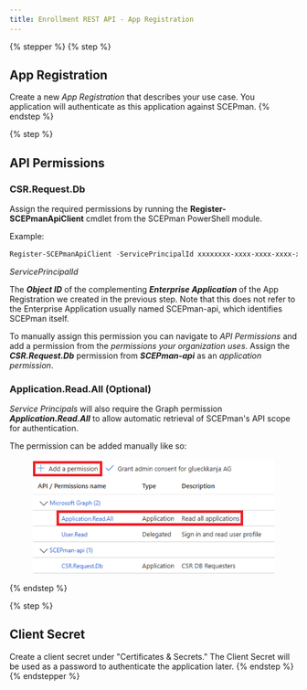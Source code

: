 ```yaml
---
title: Enrollment REST API - App Registration
---
```


{% stepper %}
{% step %}
## App Registration

Create a new _App Registration_ that describes your use case. You application will authenticate as this application against SCEPman.
{% endstep %}

{% step %}
## API Permissions

### CSR.Request.Db

Assign the required permissions by running the **Register-SCEPmanApiClient** cmdlet from the SCEPman PowerShell module.

Example:&#x20;

```powershell
Register-SCEPmanApiClient -ServicePrincipalId xxxxxxxx-xxxx-xxxx-xxxx-xxxxxxxxxxxx
```

_ServicePrincipalId_

The _**Object ID**_ of the complementing _**Enterprise Application**_ of the App Registration we created in the previous step. Note that this does not refer to the Enterprise Application usually named SCEPman-api, which identifies SCEPman itself.

To manually assign this permission you can navigate to _API Permissions_ and add a permission from the _permissions your organization uses_. Assign the _**CSR.Request.Db**_ permission from _**SCEPman-api**_ as an _application permission_.

### Application.Read.All (Optional)

_Service Principals_ will also require the Graph permission _**Application.Read.All**_ to allow automatic retrieval of SCEPman's API scope for authentication.

The permission can be added manually like so:

<figure><img src="../assets/image (71).png" alt=""><figcaption></figcaption></figure>
{% endstep %}

{% step %}
## Client Secret

Create a client secret under "Certificates & Secrets." The Client Secret will be used as a password to authenticate the application later.
{% endstep %}
{% endstepper %}
